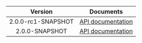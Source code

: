 | Version | Documents |
|:---:|---|
| 2.0.0-rc1-SNAPSHOT | [API documentation](2.0.0-rc1-SNAPSHOT) |
| 2.0.0-SNAPSHOT | [API documentation](2.0.0-SNAPSHOT) |

